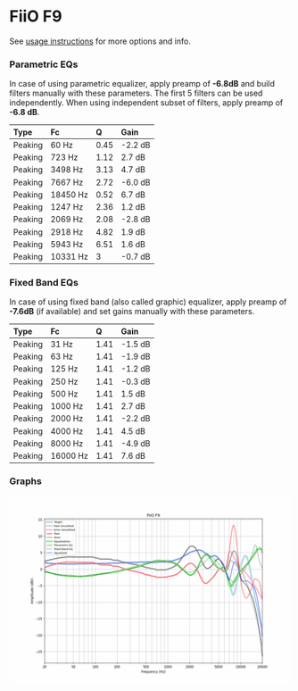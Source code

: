 # FiiO F9
See [usage instructions](https://github.com/jaakkopasanen/AutoEq#usage) for more options and info.

### Parametric EQs
In case of using parametric equalizer, apply preamp of **-6.8dB** and build filters manually
with these parameters. The first 5 filters can be used independently.
When using independent subset of filters, apply preamp of **-6.8 dB**.

| Type    | Fc       |    Q | Gain    |
|:--------|:---------|:-----|:--------|
| Peaking | 60 Hz    | 0.45 | -2.2 dB |
| Peaking | 723 Hz   | 1.12 | 2.7 dB  |
| Peaking | 3498 Hz  | 3.13 | 4.7 dB  |
| Peaking | 7667 Hz  | 2.72 | -6.0 dB |
| Peaking | 18450 Hz | 0.52 | 6.7 dB  |
| Peaking | 1247 Hz  | 2.36 | 1.2 dB  |
| Peaking | 2069 Hz  | 2.08 | -2.8 dB |
| Peaking | 2918 Hz  | 4.82 | 1.9 dB  |
| Peaking | 5943 Hz  | 6.51 | 1.6 dB  |
| Peaking | 10331 Hz | 3    | -0.7 dB |

### Fixed Band EQs
In case of using fixed band (also called graphic) equalizer, apply preamp of **-7.6dB**
(if available) and set gains manually with these parameters.

| Type    | Fc       |    Q | Gain    |
|:--------|:---------|:-----|:--------|
| Peaking | 31 Hz    | 1.41 | -1.5 dB |
| Peaking | 63 Hz    | 1.41 | -1.9 dB |
| Peaking | 125 Hz   | 1.41 | -1.2 dB |
| Peaking | 250 Hz   | 1.41 | -0.3 dB |
| Peaking | 500 Hz   | 1.41 | 1.5 dB  |
| Peaking | 1000 Hz  | 1.41 | 2.7 dB  |
| Peaking | 2000 Hz  | 1.41 | -2.2 dB |
| Peaking | 4000 Hz  | 1.41 | 4.5 dB  |
| Peaking | 8000 Hz  | 1.41 | -4.9 dB |
| Peaking | 16000 Hz | 1.41 | 7.6 dB  |

### Graphs
![](./FiiO%20F9.png)